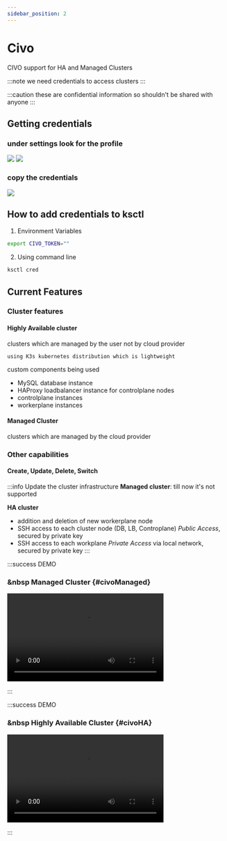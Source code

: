 ```yaml
---
sidebar_position: 2
---
```


# Civo

CIVO support for HA and Managed Clusters

:::note
we need credentials to access clusters
:::

:::caution
these are confidential information so shouldn't be shared with anyone
:::

## Getting credentials

### under settings look for the profile
![](/img/civo/civo-settings.png)
![](/img/civo/profile.png)

### copy the credentials
![](/img/civo/security-api.png)

## How to add credentials to ksctl

1. Environment Variables

```bash
export CIVO_TOKEN=""
```

2. Using command line

```bash
ksctl cred
```

## Current Features

### Cluster features
#### Highly Available cluster
clusters which are managed by the user not by cloud provider

    using K3s kubernetes distribution which is lightweight

custom components being used
- MySQL database instance
- HAProxy loadbalancer instance for controlplane nodes
- controlplane instances
- workerplane instances

#### Managed Cluster
clusters which are managed by the cloud provider

### Other capabilities

#### Create, Update, Delete, Switch

:::info Update the cluster infrastructure
**Managed cluster**: till now it's not supported

**HA cluster**
- addition and deletion of new workerplane node
- SSH access to each cluster node (DB, LB, Controplane) _Public Access_, secured by private key
- SSH access to each workplane _Private Access_ via local network, secured by private key
:::

:::success DEMO

### &nbsp Managed Cluster  {#civoManaged}

<video width="360" height="202" controls>
<source src="../../videos/ksctl-civo-managed.mp4" type="video/mp4" />
Your browser does not support the video tag.
</video>

:::

:::success DEMO

### &nbsp Highly Available Cluster  {#civoHA}

<video width="360" height="202" controls>
<source src="../../videos/ksctl-civo-ha.mp4" type="video/mp4" />
Your browser does not support the video tag.
</video>

:::